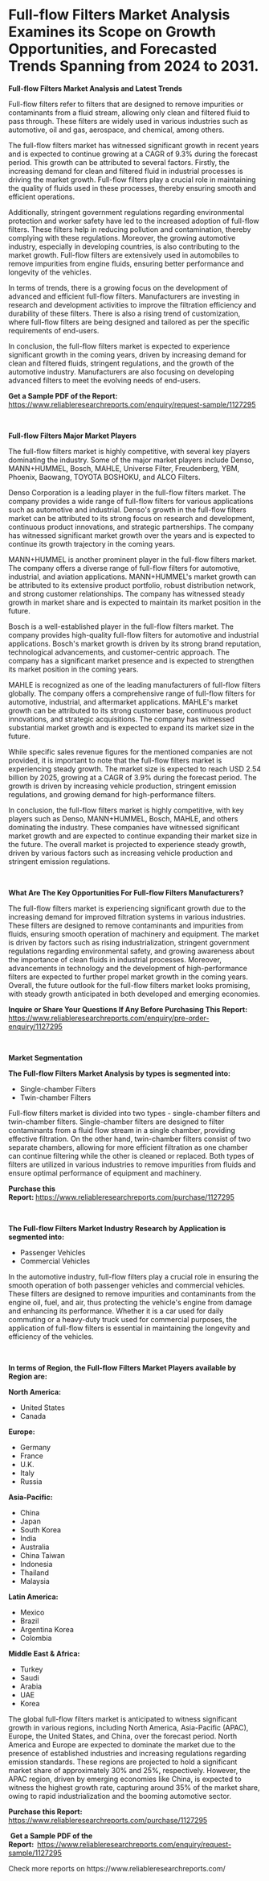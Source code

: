 <p><h1>Full-flow Filters Market Analysis Examines its Scope on Growth Opportunities, and Forecasted Trends Spanning from 2024 to 2031.</h1></p><p><strong>Full-flow Filters Market Analysis and Latest Trends</strong></p>
<p><p>Full-flow filters refer to filters that are designed to remove impurities or contaminants from a fluid stream, allowing only clean and filtered fluid to pass through. These filters are widely used in various industries such as automotive, oil and gas, aerospace, and chemical, among others.</p><p>The full-flow filters market has witnessed significant growth in recent years and is expected to continue growing at a CAGR of 9.3% during the forecast period. This growth can be attributed to several factors. Firstly, the increasing demand for clean and filtered fluid in industrial processes is driving the market growth. Full-flow filters play a crucial role in maintaining the quality of fluids used in these processes, thereby ensuring smooth and efficient operations.</p><p>Additionally, stringent government regulations regarding environmental protection and worker safety have led to the increased adoption of full-flow filters. These filters help in reducing pollution and contamination, thereby complying with these regulations. Moreover, the growing automotive industry, especially in developing countries, is also contributing to the market growth. Full-flow filters are extensively used in automobiles to remove impurities from engine fluids, ensuring better performance and longevity of the vehicles.</p><p>In terms of trends, there is a growing focus on the development of advanced and efficient full-flow filters. Manufacturers are investing in research and development activities to improve the filtration efficiency and durability of these filters. There is also a rising trend of customization, where full-flow filters are being designed and tailored as per the specific requirements of end-users.</p><p>In conclusion, the full-flow filters market is expected to experience significant growth in the coming years, driven by increasing demand for clean and filtered fluids, stringent regulations, and the growth of the automotive industry. Manufacturers are also focusing on developing advanced filters to meet the evolving needs of end-users.</p></p>
<p><strong>Get a Sample PDF of the Report:&nbsp;</strong> <a href="https://www.reliableresearchreports.com/enquiry/request-sample/1127295">https://www.reliableresearchreports.com/enquiry/request-sample/1127295</a></p>
<p>&nbsp;</p>
<p><strong>Full-flow Filters Major Market Players</strong></p>
<p><p>The full-flow filters market is highly competitive, with several key players dominating the industry. Some of the major market players include Denso, MANN+HUMMEL, Bosch, MAHLE, Universe Filter, Freudenberg, YBM, Phoenix, Baowang, TOYOTA BOSHOKU, and ALCO Filters.</p><p>Denso Corporation is a leading player in the full-flow filters market. The company provides a wide range of full-flow filters for various applications such as automotive and industrial. Denso's growth in the full-flow filters market can be attributed to its strong focus on research and development, continuous product innovations, and strategic partnerships. The company has witnessed significant market growth over the years and is expected to continue its growth trajectory in the coming years.</p><p>MANN+HUMMEL is another prominent player in the full-flow filters market. The company offers a diverse range of full-flow filters for automotive, industrial, and aviation applications. MANN+HUMMEL's market growth can be attributed to its extensive product portfolio, robust distribution network, and strong customer relationships. The company has witnessed steady growth in market share and is expected to maintain its market position in the future.</p><p>Bosch is a well-established player in the full-flow filters market. The company provides high-quality full-flow filters for automotive and industrial applications. Bosch's market growth is driven by its strong brand reputation, technological advancements, and customer-centric approach. The company has a significant market presence and is expected to strengthen its market position in the coming years.</p><p>MAHLE is recognized as one of the leading manufacturers of full-flow filters globally. The company offers a comprehensive range of full-flow filters for automotive, industrial, and aftermarket applications. MAHLE's market growth can be attributed to its strong customer base, continuous product innovations, and strategic acquisitions. The company has witnessed substantial market growth and is expected to expand its market size in the future.</p><p>While specific sales revenue figures for the mentioned companies are not provided, it is important to note that the full-flow filters market is experiencing steady growth. The market size is expected to reach USD 2.54 billion by 2025, growing at a CAGR of 3.9% during the forecast period. The growth is driven by increasing vehicle production, stringent emission regulations, and growing demand for high-performance filters.</p><p>In conclusion, the full-flow filters market is highly competitive, with key players such as Denso, MANN+HUMMEL, Bosch, MAHLE, and others dominating the industry. These companies have witnessed significant market growth and are expected to continue expanding their market size in the future. The overall market is projected to experience steady growth, driven by various factors such as increasing vehicle production and stringent emission regulations.</p></p>
<p>&nbsp;</p>
<p><strong>What Are The Key Opportunities For Full-flow Filters Manufacturers?</strong></p>
<p><p>The full-flow filters market is experiencing significant growth due to the increasing demand for improved filtration systems in various industries. These filters are designed to remove contaminants and impurities from fluids, ensuring smooth operation of machinery and equipment. The market is driven by factors such as rising industrialization, stringent government regulations regarding environmental safety, and growing awareness about the importance of clean fluids in industrial processes. Moreover, advancements in technology and the development of high-performance filters are expected to further propel market growth in the coming years. Overall, the future outlook for the full-flow filters market looks promising, with steady growth anticipated in both developed and emerging economies.</p></p>
<p><strong>Inquire or Share Your Questions If Any Before Purchasing This Report:</strong> <a href="https://www.reliableresearchreports.com/enquiry/pre-order-enquiry/1127295">https://www.reliableresearchreports.com/enquiry/pre-order-enquiry/1127295</a></p>
<p>&nbsp;</p>
<p><strong>Market Segmentation</strong></p>
<p><strong>The Full-flow Filters Market Analysis by types is segmented into:</strong></p>
<p><ul><li>Single-chamber Filters</li><li>Twin-chamber Filters</li></ul></p>
<p><p>Full-flow filters market is divided into two types - single-chamber filters and twin-chamber filters. Single-chamber filters are designed to filter contaminants from a fluid flow stream in a single chamber, providing effective filtration. On the other hand, twin-chamber filters consist of two separate chambers, allowing for more efficient filtration as one chamber can continue filtering while the other is cleaned or replaced. Both types of filters are utilized in various industries to remove impurities from fluids and ensure optimal performance of equipment and machinery.</p></p>
<p><strong>Purchase this Report:&nbsp;</strong><a href="https://www.reliableresearchreports.com/purchase/1127295">https://www.reliableresearchreports.com/purchase/1127295</a></p>
<p>&nbsp;</p>
<p><strong>The Full-flow Filters Market Industry Research by Application is segmented into:</strong></p>
<p><ul><li>Passenger Vehicles</li><li>Commercial Vehicles</li></ul></p>
<p><p>In the automotive industry, full-flow filters play a crucial role in ensuring the smooth operation of both passenger vehicles and commercial vehicles. These filters are designed to remove impurities and contaminants from the engine oil, fuel, and air, thus protecting the vehicle's engine from damage and enhancing its performance. Whether it is a car used for daily commuting or a heavy-duty truck used for commercial purposes, the application of full-flow filters is essential in maintaining the longevity and efficiency of the vehicles.</p></p>
<p>&nbsp;</p>
<p><strong>In terms of Region, the Full-flow Filters Market Players available by Region are:</strong></p>
<p>
    <p> <strong> North America: </strong>
        <ul>
            <li>United States</li>
            <li>Canada</li>
        </ul>
        </p> 
    <p> <strong> Europe: </strong>
        <ul>
            <li>Germany</li>
            <li>France</li>
            <li>U.K.</li>
            <li>Italy</li>
            <li>Russia</li>
        </ul>
        </p> 
    <p> <strong> Asia-Pacific: </strong>
        <ul>
            <li>China</li>
            <li>Japan</li>
            <li>South Korea</li>
            <li>India</li>
            <li>Australia</li>
            <li>China Taiwan</li>
            <li>Indonesia</li>
            <li>Thailand</li>
            <li>Malaysia</li>
        </ul>
        </p> 
    <p> <strong> Latin America: </strong>
        <ul>
            <li>Mexico</li>
            <li>Brazil</li>
            <li>Argentina Korea</li>
            <li>Colombia</li>
        </ul>
        </p> 
    <p> <strong> Middle East & Africa: </strong>
        <ul>
            <li>Turkey</li>
            <li>Saudi</li>
            <li>Arabia</li>
            <li>UAE</li>
            <li>Korea</li>
        </ul>
    </p>
    </p>
<p><p>The global full-flow filters market is anticipated to witness significant growth in various regions, including North America, Asia-Pacific (APAC), Europe, the United States, and China, over the forecast period. North America and Europe are expected to dominate the market due to the presence of established industries and increasing regulations regarding emission standards. These regions are projected to hold a significant market share of approximately 30% and 25%, respectively. However, the APAC region, driven by emerging economies like China, is expected to witness the highest growth rate, capturing around 35% of the market share, owing to rapid industrialization and the booming automotive sector.</p></p>
<p><strong>Purchase this Report: </strong><a href="https://www.reliableresearchreports.com/purchase/1127295">https://www.reliableresearchreports.com/purchase/1127295</a></p>
<p>&nbsp;<strong>Get a Sample PDF of the Report:&nbsp;&nbsp;</strong><a href="https://www.reliableresearchreports.com/enquiry/request-sample/1127295">https://www.reliableresearchreports.com/enquiry/request-sample/1127295</a></p>
<p><strong></strong></p>
<p>Check more reports on https://www.reliableresearchreports.com/</p>